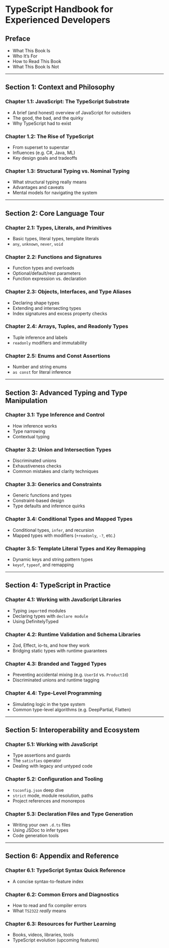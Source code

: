 # TypeScript Handbook for Experienced Developers

## Preface

* What This Book Is
* Who It’s For
* How to Read This Book
* What This Book Is Not

---

## Section 1: Context and Philosophy

### Chapter 1.1: JavaScript: The TypeScript Substrate

* A brief (and honest) overview of JavaScript for outsiders
* The good, the bad, and the quirky
* Why TypeScript had to exist

### Chapter 1.2: The Rise of TypeScript

* From superset to superstar
* Influences (e.g. C#, Java, ML)
* Key design goals and tradeoffs

### Chapter 1.3: Structural Typing vs. Nominal Typing

* What structural typing really means
* Advantages and caveats
* Mental models for navigating the system

---

## Section 2: Core Language Tour

### Chapter 2.1: Types, Literals, and Primitives

* Basic types, literal types, template literals
* `any`, `unknown`, `never`, `void`

### Chapter 2.2: Functions and Signatures

* Function types and overloads
* Optional/default/rest parameters
* Function expression vs. declaration

### Chapter 2.3: Objects, Interfaces, and Type Aliases

* Declaring shape types
* Extending and intersecting types
* Index signatures and excess property checks

### Chapter 2.4: Arrays, Tuples, and Readonly Types

* Tuple inference and labels
* `readonly` modifiers and immutability

### Chapter 2.5: Enums and Const Assertions

* Number and string enums
* `as const` for literal inference

---

## Section 3: Advanced Typing and Type Manipulation

### Chapter 3.1: Type Inference and Control

* How inference works
* Type narrowing
* Contextual typing

### Chapter 3.2: Union and Intersection Types

* Discriminated unions
* Exhaustiveness checks
* Common mistakes and clarity techniques

### Chapter 3.3: Generics and Constraints

* Generic functions and types
* Constraint-based design
* Type defaults and inference quirks

### Chapter 3.4: Conditional Types and Mapped Types

* Conditional types, `infer`, and recursion
* Mapped types with modifiers (`+readonly`, `-?`, etc.)

### Chapter 3.5: Template Literal Types and Key Remapping

* Dynamic keys and string pattern types
* `keyof`, `typeof`, and remapping

---

## Section 4: TypeScript in Practice

### Chapter 4.1: Working with JavaScript Libraries

* Typing `import`ed modules
* Declaring types with `declare module`
* Using DefinitelyTyped

### Chapter 4.2: Runtime Validation and Schema Libraries

* Zod, Effect, io-ts, and how they work
* Bridging static types with runtime guarantees

### Chapter 4.3: Branded and Tagged Types

* Preventing accidental mixing (e.g. `UserId` vs. `ProductId`)
* Discriminated unions and runtime tagging

### Chapter 4.4: Type-Level Programming

* Simulating logic in the type system
* Common type-level algorithms (e.g. DeepPartial, Flatten)

---

## Section 5: Interoperability and Ecosystem

### Chapter 5.1: Working with JavaScript

* Type assertions and guards
* The `satisfies` operator
* Dealing with legacy and untyped code

### Chapter 5.2: Configuration and Tooling

* `tsconfig.json` deep dive
* `strict` mode, module resolution, paths
* Project references and monorepos

### Chapter 5.3: Declaration Files and Type Generation

* Writing your own `.d.ts` files
* Using JSDoc to infer types
* Code generation tools

---

## Section 6: Appendix and Reference

### Chapter 6.1: TypeScript Syntax Quick Reference

* A concise syntax-to-feature index

### Chapter 6.2: Common Errors and Diagnostics

* How to read and fix compiler errors
* What `TS2322` *really* means

### Chapter 6.3: Resources for Further Learning

* Books, videos, libraries, tools
* TypeScript evolution (upcoming features)
